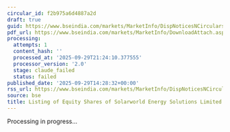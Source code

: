 ```yaml
---
circular_id: f2b975a6d4887a2d
draft: true
guid: https://www.bseindia.com/markets/MarketInfo/DispNoticesNCirculars.aspx?Noticeid={9106C8FD-1398-4943-84DF-17EC6FB5ACC8}&noticeno=20250929-77&dt=09/29/2025&icount=77&totcount=87&flag=0
pdf_url: https://www.bseindia.com/markets/MarketInfo/DownloadAttach.aspx?id=20250929-77&attachedId=4d1e65e4-dec2-4c82-8c38-a212410dd883
processing:
  attempts: 1
  content_hash: ''
  processed_at: '2025-09-29T21:24:10.377555'
  processor_version: '2.0'
  stage: claude_failed
  status: failed
published_date: '2025-09-29T14:28:32+00:00'
rss_url: https://www.bseindia.com/markets/MarketInfo/DispNoticesNCirculars.aspx?Noticeid={9106C8FD-1398-4943-84DF-17EC6FB5ACC8}&noticeno=20250929-77&dt=09/29/2025&icount=77&totcount=87&flag=0
source: bse
title: Listing of Equity Shares of Solarworld Energy Solutions Limited
---
```


Processing in progress...